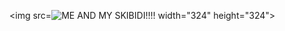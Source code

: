 <img src=![ME AND MY SKIBIDI!!!!](https://github.com/user-attachments/assets/7e1550c8-c293-41da-912c-3bac9055bb6d)
 width="324" height="324">

